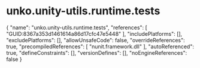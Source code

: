 # unko.unity-utils.runtime.tests

{ "name": "unko.unity-utils.runtime.tests", "references": \[ "GUID:8367a353d1461614a86d17cfc47e5448" \], "includePlatforms": \[\], "excludePlatforms": \[\], "allowUnsafeCode": false, "overrideReferences": true, "precompiledReferences": \[ "nunit.framework.dll" \], "autoReferenced": true, "defineConstraints": \[\], "versionDefines": \[\], "noEngineReferences": false }

